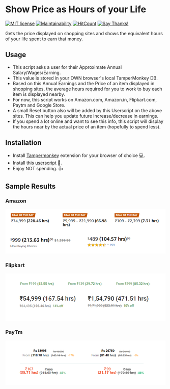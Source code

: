 # Show Price as Hours of your Life
[![MIT license](https://img.shields.io/badge/License-MIT-blue.svg)](https://github.com/navchandar/Show-Price-as-Hours/blob/master/LICENSE) [![Maintainability](https://api.codeclimate.com/v1/badges/055008dacafcf28a984e/maintainability)](https://codeclimate.com/github/navchandar/Show-Price-as-Hours/maintainability)
[![HitCount](http://hits.dwyl.io/navchandar/Show-Price-as-Hours.svg)](http://hits.dwyl.io/navchandar/Show-Price-as-Hours)
 [![Say Thanks!](https://img.shields.io/badge/Say%20Thanks-!-1EAEDB.svg)](https://saythanks.io/to/navchandar)

Gets the price displayed on shopping sites and shows the equivalent hours of your life spent to earn that money.


## Usage
- This script asks a user for their Approximate Annual Salary/Wages/Earning.
- This value is stored in your OWN browser's local TamperMonkey DB.
- Based on this Annual Earnings and the Price of an item displayed in shopping sites, the average hours required for you to work to buy each item is displayed nearby.
- For now, this script works on Amazon.com, Amazon.in, Flipkart.com, Paytm and Google Store. 
- A small Reset button also will be added by this Userscript on the above sites. This can help you update future increase/decrease in earnings.
- If you spend a lot online and want to see this info, this script will display the hours near by the actual price of an item (hopefully to spend less).



## Installation
* Install [Tampermonkey](https://tampermonkey.net/) extension for your browser of choice 💻.
* Install this [userscript](https://github.com/navchandar/Show-Price-as-Hours/raw/master/ShowPrice.user.js) 📃.
* Enjoy NOT spending. 👍



## Sample Results
### Amazon
![Amazon](https://raw.githubusercontent.com/navchandar/Show-Price-as-Hours/master/az.png)
### Flipkart
![Flipkart](https://raw.githubusercontent.com/navchandar/Show-Price-as-Hours/master/fk.png)
### PayTm
![PayTm](https://raw.githubusercontent.com/navchandar/Show-Price-as-Hours/master/pt.png)
